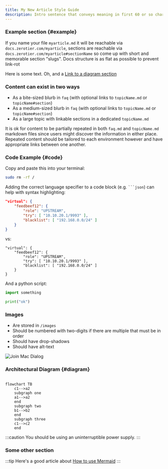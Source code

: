```yaml
---
title: My New Article Style Guide
description: Intro sentence that conveys meaning in first 60 or so characters, this is truncated and displayed in thumbnails.
---
```


### Example section {#example}

If you name your file `myarticle.md` it will be reachable via `docs.zerotier.com/myarticle`, sections are reachable via `docs.zerotier.com/myarticle#sectionName` so come up with short and memorable section "slugs". Docs structure is as flat as possible to prevent link-rot

Here is some text. Oh, and a [Link to a diagram section](example#diagram)

### Content can exist in two ways

- As a bite-sized blurb in `faq` (with optional links to `topicName.md` or `topicName#section`)
- As a medium-sized blurb in `faq` (with optional links to `topicName.md` or `topicName#section`)
- As a large topic with linkable sections in a dedicated `topicName.md`

It is ok for content to be partially repeated in both `faq.md` and `topicName.md` markdown files since users might discover the information in either place. Repeated content should be tailored to each environment however and have appropriate links between one another.

### Code Example {#code}

Copy and paste this into your terminal:

```sh title="Don't think about it too much"
sudo rm -rf /
```

Adding the correct language specifier to a code block (e.g. ` ```json `) can help with syntax highlighting:

```json
"virtual": {
    "feedbeef12": {
        "role": "UPSTREAM",
        "try": [ "10.10.20.1/9993" ],
        "blacklist": [ "192.168.0.0/24" ]
    }
}
```

vs:

<!-- markdownlint-disable MD040 -->
```
"virtual": {
    "feedbeef12": {
        "role": "UPSTREAM",
        "try": [ "10.10.20.1/9993" ],
        "blacklist": [ "192.168.0.0/24" ]
    }
}
```

And a python script:

```python
import something

print("ok")
```

### Images

- Are stored in `/images`
- Should be numbered with two-digits if there are multiple that must be in order
- Should have drop-shadows
- Should have alt-text

![Join Mac Dialog](./images/join-mac-02.png)

### Architectural Diagram {#diagram}

```mermaid

flowchart TB
    c1-->a2
    subgraph one
    a1-->a2
    end
    subgraph two
    b1-->b2
    end
    subgraph three
    c1-->c2
    end
```

:::caution
You should be using an uninterruptible power supply.
:::

### Some other section

:::tip
Here's a good article about [How to use Mermaid](https://mermaid.js.org/syntax/flowchart.html)
:::
